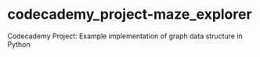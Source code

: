 # codecademy_project-maze_explorer
Codecademy Project: Example implementation of graph data structure in Python
